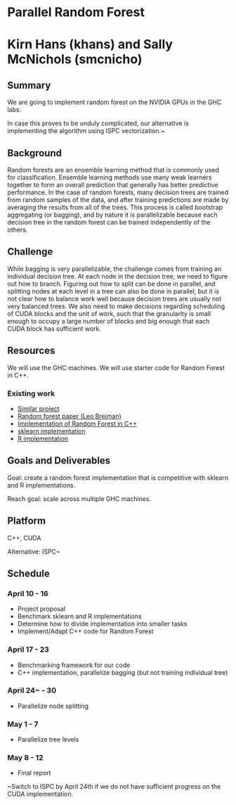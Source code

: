 # Parallel Random Forest
# Kirn Hans (khans) and Sally McNichols (smcnicho)

## Summary
We are going to implement random forest on the NVIDIA GPUs in the GHC labs.

In case this proves to be unduly complicated, our alternative is implementing the algorithm using ISPC vectorization.~

## Background
Random forests are an ensemble learning method that is commonly used for classification. Ensemble learning methods use many weak learners together to form an overall prediction that generally has better predictive performance. In the case of random forests, many decision trees are trained from random samples of the data, and after training predictions are made by averaging the results from all of the trees. This process is called bootstrap aggregating (or bagging), and by nature it is parallelizable because each decision tree in the random forest can be trained independently of the others.

## Challenge
While bagging is very parallelizable, the challenge comes from training an individual decision tree. At each node in the decision tree, we need to figure out how to branch. Figuring out how to split can be done in parallel, and splitting nodes at each level in a tree can also be done in parallel, but it is not clear how to balance work well because decision trees are usually not very balanced trees.
We also need to make decisions regarding scheduling of CUDA blocks and the unit of work, such that the granularity is small enough to occupy a large number of blocks and big enough that each CUDA block has sufficient work.

## Resources
We will use the GHC machines.
We will use starter code for Random Forest in C++.

### Existing work
- [Similar project](http://www.news.cs.nyu.edu/~jinyang/pub/biglearning13-forest.pdf)
- [Random forest paper (Leo Breiman)](https://www.stat.berkeley.edu/~breiman/randomforest2001.pdf)
- [Implementation of Random Forest in C++](http://mtv.ece.ucsb.edu/benlee/librf.html)
- [sklearn implementation](http://scikit-learn.org/stable/modules/generated/sklearn.ensemble.RandomForestClassifier.html)
- [R implementation](https://cran.r-project.org/web/packages/randomForest/randomForest.pdf)


## Goals and Deliverables
Goal: create a random forest implementation that is competitive with sklearn and R implementations.

Reach goal: scale across multiple GHC machines.

## Platform
C++, CUDA

Alternative: ISPC~

## Schedule
### April 10 - 16
- Project proposal
- Benchmark sklearn and R implementations
- Determine how to divide implementation into smaller tasks
- Implement/Adapt C++ code for Random Forest

### April 17 - 23
- Benchmarking framework for our code
- C++ implementation, parallelize bagging (but not training individual tree)

### April 24~ - 30
- Parallelize node splitting

### May 1 - 7
- Parallelize tree levels

### May 8 - 12
- Final report

~Switch to ISPC by April 24th if we do not have sufficient progress on the CUDA implementation.

